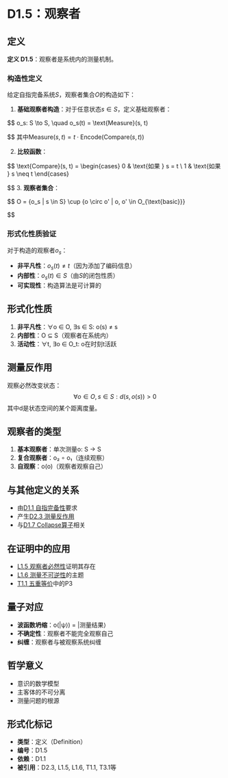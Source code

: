 # D1.5：观察者

## 定义

**定义 D1.5**：观察者是系统内的测量机制。

### 构造性定义

给定自指完备系统$S$，观察者集合$O$的构造如下：

1. **基础观察者构造**：对于任意状态$s \in S$，定义基础观察者：
   
$$
   o_s: S \to S, \quad o_s(t) = \text{Measure}(s, t)
   
$$
   其中$\text{Measure}(s, t) = t \cdot \text{Encode}(\text{Compare}(s, t))$

2. **比较函数**：
   
$$
   \text{Compare}(s, t) = \begin{cases}
   0 & \text{如果 } s = t \\
   1 & \text{如果 } s \neq t
   \end{cases}
   
$$
3. **观察者集合**：
   
$$
   O = \{o_s | s \in S\} \cup \{o \circ o' | o, o' \in O_{\text{basic}}\}
   
$$
### 形式化性质验证

对于构造的观察者$o_s$：
- **非平凡性**：$o_s(t) \neq t$（因为添加了编码信息）
- **内部性**：$o_s(t) \in S$（由$S$的闭包性质）
- **可实现性**：构造算法是可计算的

## 形式化性质

1. **非平凡性**：∀o ∈ O, ∃s ∈ S: o(s) ≠ s
2. **内部性**：O ⊆ S（观察者在系统内）
3. **活动性**：∀t, ∃o ∈ O_t: o在时刻t活跃

## 测量反作用

观察必然改变状态：
$$
\forall o \in O, s \in S: d(s, o(s)) > 0
$$
其中d是状态空间的某个距离度量。

## 观察者的类型

1. **基本观察者**：单次测量o: S → S
2. **复合观察者**：o₂ ∘ o₁（连续观察）
3. **自观察**：o(o)（观察者观察自己）

## 与其他定义的关系

- 由[D1.1 自指完备性](D1-1-self-referential-completeness.md)要求
- 产生[D2.3 测量反作用](D2-3-measurement-backaction.md)
- 与[D1.7 Collapse算子](D1-7-collapse-operator.md)相关

## 在证明中的应用

- [L1.5 观察者必然性](L1-5-observer-necessity.md)证明其存在
- [L1.6 测量不可逆性](L1-6-measurement-irreversibility.md)的主题
- [T1.1 五重等价](T1-1-five-fold-equivalence.md)中的P3

## 量子对应

- **波函数坍缩**：o(|ψ⟩) = |测量结果⟩
- **不确定性**：观察者不能完全观察自己
- **纠缠**：观察者与被观察系统纠缠

## 哲学意义

- 意识的数学模型
- 主客体的不可分离
- 测量问题的根源

## 形式化标记

- **类型**：定义（Definition）
- **编号**：D1.5
- **依赖**：D1.1
- **被引用**：D2.3, L1.5, L1.6, T1.1, T3.1等